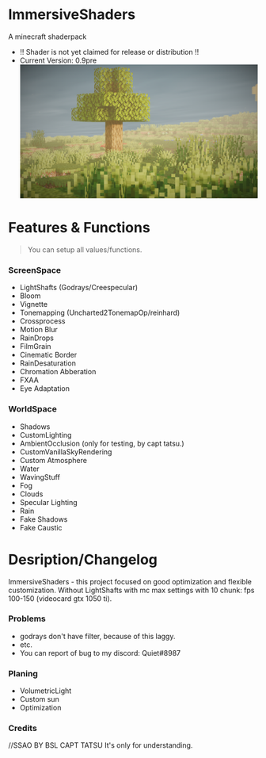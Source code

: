 # ImmersiveShaders
A minecraft shaderpack
- !! Shader is not yet claimed for release or distribution !!
- Current Version: 0.9pre
![Alt text](/screenshots/2021-11-30_20.53.21.png?raw=true "Optional Title")
# Features & Functions
>You can setup all values/functions.
### ScreenSpace
- LightShafts (Godrays/Creespecular)
- Bloom
- Vignette
- Tonemapping (Uncharted2TonemapOp/reinhard)
- Crossprocess
- Motion Blur
- RainDrops
- FilmGrain
- Cinematic Border
- RainDesaturation
- Chromation Abberation
- FXAA
- Eye Adaptation
### WorldSpace
- Shadows
- CustomLighting
- AmbientOcclusion (only for testing, by capt tatsu.)
- CustomVanillaSkyRendering
- Custom Atmosphere
- Water
- WavingStuff
- Fog
- Clouds
- Specular Lighting
- Rain
- Fake Shadows
- Fake Caustic
# Desription/Changelog
ImmersiveShaders - this project focused on good optimization and flexible customization.
Without LightShafts with mc max settings with 10 chunk: fps 100-150 (videocard gtx 1050 ti).
### Problems
 - godrays don't have filter, because of this laggy.
 - etc.
 - You can report of bug to my discord: Quiet#8987
### Planing
- VolumetricLight
- Custom sun
- Optimization
### Credits
//SSAO BY BSL CAPT TATSU
It's only for understanding.

